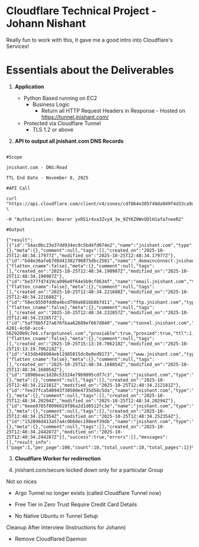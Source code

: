 

# Cloudflare Technical Project - Johann Nishant

  

Really fun to work with this, it gave me a good intro into Cloudflare's Services!

  

# Essentials about the Deliverables

 1. **Application**
	 - Python Based running on EC2
	      - Business Logic
		      - Return all HTTP Request Headers in Response
		   - Hosted on https://tunnel.jnishant.com/
	 - Protected via Cloudflare Tunnel
		 - TLS 1.2 or above

 2. **API to output all jnishant.com DNS Records**

```console

#Scope

jnishant.com - DNS:Read

TTL End Date - November 8, 2025

#API Call

curl "https://api.cloudflare.com/client/v4/zones/cdf864e305f40da949f4d33ca9a02337/dns_records" \

-H "Authorization: Bearer yxRS1r4xa3Zvy4_3e_9ZYKZ0WvUDlH1afa7neeR2"
  
#Output

{"result":[{"id":"54ac0bc23e37dd934ec9c5bd4fd074e2","name":"jnishant.com","type":"A","content":"51.20.218.59","proxiable":true,"proxied":true,"ttl":1,"settings":{},"meta":{},"comment":null,"tags":[],"created_on":"2025-10-25T12:48:34.17977Z","modified_on":"2025-10-25T12:48:34.17977Z"},{"id":"bd4e36afe67d8d41382796875dbc2581","name":"_domainconnect.jnishant.com","type":"CNAME","content":"_domainconnect.gd.domaincontrol.com","proxiable":true,"proxied":true,"ttl":1,"settings":{"flatten_cname":false},"meta":{},"comment":null,"tags":[],"created_on":"2025-10-25T12:48:34.190907Z","modified_on":"2025-10-25T12:48:34.190907Z"},{"id":"be377fd7419ca096e0f64e5b9cf8634f","name":"email.jnishant.com","type":"CNAME","content":"email.secureserver.net","proxiable":true,"proxied":true,"ttl":1,"settings":{"flatten_cname":false},"meta":{},"comment":null,"tags":[],"created_on":"2025-10-25T12:48:34.221688Z","modified_on":"2025-10-25T12:48:34.221688Z"},{"id":"58ec0550fdd0a4bcd700a681bb8b7d11","name":"ftp.jnishant.com","type":"CNAME","content":"jnishant.com","proxiable":true,"proxied":true,"ttl":1,"settings":{"flatten_cname":false},"meta":{},"comment":null,"tags":[],"created_on":"2025-10-25T12:48:34.232857Z","modified_on":"2025-10-25T12:48:34.232857Z"},{"id":"5af78b5f27a676fbaa62689ef667d840","name":"tunnel.jnishant.com","type":"CNAME","content":"05819d54-4201-4c60-acc4-562920b9c7e6.cfargotunnel.com","proxiable":true,"proxied":true,"ttl":1,"settings":{"flatten_cname":false},"meta":{},"comment":null,"tags":[],"created_on":"2025-10-25T15:13:19.706218Z","modified_on":"2025-10-25T15:13:19.706218Z"},{"id":"433db488004eb11985015dc0e0ed9173","name":"www.jnishant.com","type":"CNAME","content":"jnishant.com","proxiable":true,"proxied":true,"ttl":1,"settings":{"flatten_cname":false},"meta":{},"comment":null,"tags":[],"created_on":"2025-10-25T12:48:34.168054Z","modified_on":"2025-10-25T12:48:34.168054Z"},{"id":"1090beac1d20c53324e79b9095cdf7c3","name":"jnishant.com","type":"MX","content":"smtp.secureserver.net","priority":0,"proxiable":false,"proxied":false,"ttl":1,"settings":{},"meta":{},"comment":null,"tags":[],"created_on":"2025-10-25T12:48:34.212181Z","modified_on":"2025-10-25T12:48:34.212181Z"},{"id":"fee37fca548943f30580e4735d58c5da","name":"jnishant.com","type":"MX","content":"mailstore1.secureserver.net","priority":10,"proxiable":false,"proxied":false,"ttl":1,"settings":{},"meta":{},"comment":null,"tags":[],"created_on":"2025-10-25T12:48:34.20294Z","modified_on":"2025-10-25T12:48:34.20294Z"},{"id":"6eee0785f8096619f86a2d1d6512fc3e","name":"jnishant.com","type":"NS","content":"ns22.domaincontrol.com","proxiable":false,"proxied":false,"ttl":1,"settings":{},"meta":{},"comment":null,"tags":[],"created_on":"2025-10-25T12:48:34.252354Z","modified_on":"2025-10-25T12:48:34.252354Z"},{"id":"152896d413a57a4c9b60ec190eef39db","name":"jnishant.com","type":"NS","content":"ns21.domaincontrol.com","proxiable":false,"proxied":false,"ttl":1,"settings":{},"meta":{},"comment":null,"tags":[],"created_on":"2025-10-25T12:48:34.244287Z","modified_on":"2025-10-25T12:48:34.244287Z"}],"success":true,"errors":[],"messages":[],"result_info":{"page":1,"per_page":100,"count":10,"total_count":10,"total_pages":1}}%

```

3. **Cloudflare Worker for redirrection**

  

5. jnishant.com/secure locked down only for a particular Group

  

  
  
  

Not so nices

- Argo Tunnel no longer exists (called Cloudflare Tunnel now)

- Free Tier in Zero Trust Require Credit Card Details

- No Native Ubuntu in Tunnel Setup

  
  
  

Cleanup After Interview (Instructions for Johann)

- Remove Cloudflared Daemon

  
  
  

